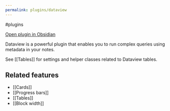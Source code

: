 ```yaml
---
permalink: plugins/dataview
---
```

#plugins 

[Open plugin in Obsidian](obsidian://show-plugin?id=dataview)

Dataview is a powerful plugin that enables you to run complex queries using metadata in your notes.

See [[Tables]] for settings and helper classes related to Dataview tables.

## Related features

- [[Cards]]
- [[Progress bars]]
- [[Tables]]
- [[Block width]]